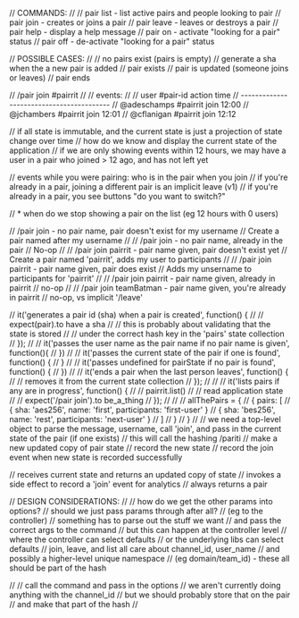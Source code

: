 // COMMANDS:
//
// pair list - list active pairs and people looking to pair
// pair join - creates or joins a pair
// pair leave - leaves or destroys a pair
// pair help - display a help message
// pair on - activate "looking for a pair" status
// pair off - de-activate "looking for a pair" status



// POSSIBLE CASES:
//
// no pairs exist (pairs is empty)
// generate a sha when the a new pair is added
// pair exists
// pair is updated (someone joins or leaves)
// pair ends



// /pair join #pairrit
//
// events:
//
// user         #pair-id   action   time
// -----------------------------------------
// @adeschamps  #pairrit   join     12:00
// @jchambers   #pairrit   join     12:01
// @cflanigan   #pairrit   join     12:12

// if all state is immutable, and the current state is just a projection of state change over time
// how do we know and display the current state of the application
// if we are only showing events within 12 hours, we may have a user in a pair who joined > 12 ago, and has not left yet

// events while you were pairing: who is in the pair when you join
// if you're already in a pair, joining a different pair is an implicit leave (v1)
// if you're already in a pair, you see buttons "do you want to switch?" 

// * when do we stop showing a pair on the list (eg 12 hours with 0 users)

// /pair join - no pair name, pair doesn't exist for my username
// Create a pair named after my username
//
// /pair join - no pair name, already in the pair
// No-op
//
// /pair join pairrit - pair name given, pair doesn't exist yet
// Create a pair named 'pairrit', adds my user to participants
//
// /pair join pairrit - pair name given, pair does exist
// Adds my unsername to participants for 'pairrit'
//
// /pair join pairrit - pair name given, already in pairrit
// no-op
//
// /pair join teamBatman - pair name given, you're already in pairrit
// no-op, vs implicit '/leave'



// it('generates a pair id (sha) when a pair is created', function() {
//   // expect(pair).to have a sha
//   // this is probably about validating that the state is stored
//   // under the correct hash key in the 'pairs' state collection
// });
//
// it('passes the user name as the pair name if no pair name is given', function(){
// })
//
// it('passes the current state of the pair if one is found', function() {
// }
//
// it('passes undefined for pairState if no pair is found', function() {
// })
//
// it('ends a pair when the last person leaves', function() {
//   // removes it from the current state collection
// });
//
//
//     it('lists pairs if any are in progress', function() {
//       // pairrit.list()
//       // read application state
//       // expect('/pair join').to be_a_thing
//     });
//
//
// allThePairs = {
//   { pairs: [
//       { sha: 'aes256', name: 'first', participants: 'first-user' }
//       { sha: 'bes256', name: 'rest', participants: 'next-user' }
//     ]
//   }
// }
//
// we need a top-level object to parse the message, username, call 'join', and pass in the current state of the pair (if one exists)
// this will call the hashing /pariti
  // make a new updated copy of pair state
  // record the new state
  // record the join event when new state is recorded successfully

// receives current state and returns an updated copy of state
// invokes a side effect to record a 'join' event for analytics
// always returns a pair


  // DESIGN CONSIDERATIONS:
  //
  // how do we get the other params into options?
  // should we just pass params through after all?
  // (eg to the controller)
  // something has to parse out the stuff we want
  // and pass the correct args to the command
  // but this can happen at the controller level
  // where the controller can select defaults
  // or the underlying libs can select defaults
  // join, leave, and list all care about channel_id, user_name
  // and possibly a higher-level unique namespace
  // (eg domain/team_id) - these all should be part of the hash

  //
  // call the command and pass in the options
  // we aren't currently doing anything with the channel_id
  // but we should probably store that on the pair
  // and make that part of the hash
  //
